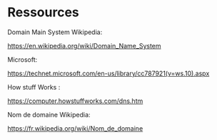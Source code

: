 # Ressources

Domain Main System Wikipedia: 

https://en.wikipedia.org/wiki/Domain_Name_System

Microsoft:

https://technet.microsoft.com/en-us/library/cc787921(v=ws.10).aspx

How stuff Works :

https://computer.howstuffworks.com/dns.htm

Nom de domaine Wikipedia:

https://fr.wikipedia.org/wiki/Nom_de_domaine




